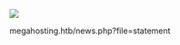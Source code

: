 ![](Maszyny/Linux/Tabby/Pasted%20image%2020210909194951.png)

megahosting.htb/news.php?file=statement

